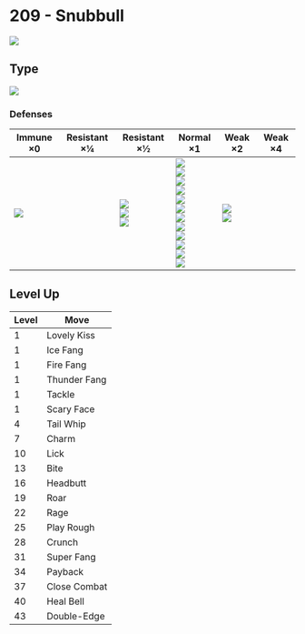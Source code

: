 # 209 - Snubbull
![][209]

## Type

![][fairy]

### Defenses

Immune ×0       | Resistant ×¼ | Resistant ×½                                 | Normal ×1                                                                                                                                                                               | Weak ×2                        | Weak ×4 | 
---             | ---          | ---                                          | ---                                                                                                                                                                                     | ---                            | ---     | 
![][dragon]<br> |              | ![][fighting]<br> ![][bug]<br> ![][dark]<br> | ![][normal]<br> ![][flying]<br> ![][ground]<br> ![][rock]<br> ![][ghost]<br> ![][fire]<br> ![][water]<br> ![][grass]<br> ![][electric]<br> ![][psychic]<br> ![][ice]<br> ![][fairy]<br> | ![][poison]<br> ![][steel]<br> |         | 

## Level Up

Level | Move         | 
---   | ---          | 
1     | Lovely Kiss  | 
1     | Ice Fang     | 
1     | Fire Fang    | 
1     | Thunder Fang | 
1     | Tackle       | 
1     | Scary Face   | 
4     | Tail Whip    | 
7     | Charm        | 
10    | Lick         | 
13    | Bite         | 
16    | Headbutt     | 
19    | Roar         | 
22    | Rage         | 
25    | Play Rough   | 
28    | Crunch       | 
31    | Super Fang   | 
34    | Payback      | 
37    | Close Combat | 
40    | Heal Bell    | 
43    | Double-Edge  | 

[209]: ../img/pokemon/209.png
[normal]: ../img/types/normal.png
[fire]: ../img/types/fire.png
[fighting]: ../img/types/fighting.png
[water]: ../img/types/water.png
[flying]: ../img/types/flying.png
[grass]: ../img/types/grass.png
[poison]: ../img/types/poison.png
[electric]: ../img/types/electric.png
[ground]: ../img/types/ground.png
[psychic]: ../img/types/psychic.png
[rock]: ../img/types/rock.png
[ice]: ../img/types/ice.png
[bug]: ../img/types/bug.png
[dragon]: ../img/types/dragon.png
[ghost]: ../img/types/ghost.png
[dark]: ../img/types/dark.png
[steel]: ../img/types/steel.png
[fairy]: ../img/types/fairy.png
